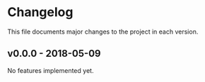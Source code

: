# Changelog
This file documents major changes to the project in each version.

## v0.0.0 - 2018-05-09
No features implemented yet.
